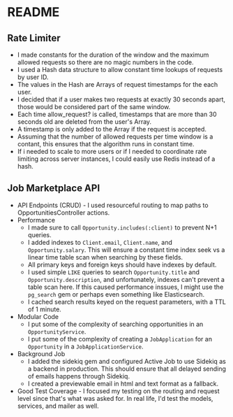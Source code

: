 # README

## Rate Limiter

* I made constants for the duration of the window and the maximum allowed requests so there are no magic numbers in the code.
* I used a Hash data structure to allow constant time lookups of requests by user ID.
* The values in the Hash are Arrays of request timestamps for the each user.
* I decided that if a user makes two requests at exactly 30 seconds apart, those would be considered part of the same window.
* Each time allow_request? is called, timestamps that are more than 30 seconds old are deleted from the user's Array.
* A timestamp is only added to the Array if the request is accepted.
* Assuming that the number of allowed requests per time window is a contant, this ensures that the algorithm runs in constant time.
* If i needed to scale to more users or if I needed to coordinate rate limiting across server instances, I could easily use Redis instead of a hash.

## Job Marketplace API

* API Endpoints (CRUD) - I used resourceful routing to map paths to OpportunitiesController actions.
* Performance
    * I made sure to call `Opportunity.includes(:client)` to prevent N+1 queries.
    * I added indexes to `Client.email`, `Client.name`, and `Opportunity.salary`. This will ensure a constant time index seek vs a linear time table scan when searching by these fields.
    * All primary keys and foreign keys should have indexes by default.
    * I used simple `LIKE` queries to search `Opportunity.title` and `Opportunity.description`, and unfortunately, indexes can't prevent a table scan here. If this caused performance inssues, I might use the `pg_search` gem or perhaps even something like Elasticsearch.
    * I cached search results keyed on the request parameters, with a TTL of 1 minute.
* Modular Code
    * I put some of the complexity of searching opportunities in an `OpportunityService`.
    * I put some of the complexity of creating a `JobApplication` for an `Opportunity` in a `JobApplicationService`.
* Background Job
    * I added the sidekiq gem and configured Active Job to use Sidekiq as a backend in production. This should ensure that all delayed sending of emails happens through Sidekiq.
    * I created a previewable email in html and text format as a fallback.
* Good Test Coverage - I focused my testing on the routing and request level since that's what was asked for. In real life, I'd test the models, services, and mailer as well.
